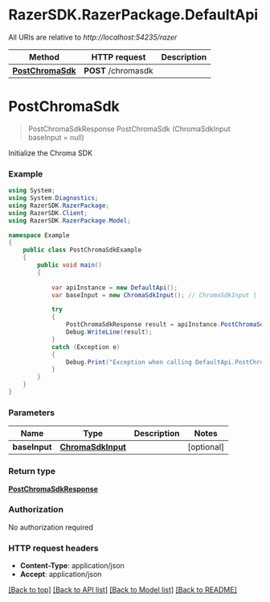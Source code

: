 # RazerSDK.RazerPackage.DefaultApi

All URIs are relative to *http://localhost:54235/razer*

Method | HTTP request | Description
------------- | ------------- | -------------
[**PostChromaSdk**](DefaultApi.md#postchromasdk) | **POST** /chromasdk | 


<a name="postchromasdk"></a>
# **PostChromaSdk**
> PostChromaSdkResponse PostChromaSdk (ChromaSdkInput baseInput = null)



Initialize the Chroma SDK

### Example
```csharp
using System;
using System.Diagnostics;
using RazerSDK.RazerPackage;
using RazerSDK.Client;
using RazerSDK.RazerPackage.Model;

namespace Example
{
    public class PostChromaSdkExample
    {
        public void main()
        {
            
            var apiInstance = new DefaultApi();
            var baseInput = new ChromaSdkInput(); // ChromaSdkInput |  (optional) 

            try
            {
                PostChromaSdkResponse result = apiInstance.PostChromaSdk(baseInput);
                Debug.WriteLine(result);
            }
            catch (Exception e)
            {
                Debug.Print("Exception when calling DefaultApi.PostChromaSdk: " + e.Message );
            }
        }
    }
}
```

### Parameters

Name | Type | Description  | Notes
------------- | ------------- | ------------- | -------------
 **baseInput** | [**ChromaSdkInput**](ChromaSdkInput.md)|  | [optional] 

### Return type

[**PostChromaSdkResponse**](PostChromaSdkResponse.md)

### Authorization

No authorization required

### HTTP request headers

 - **Content-Type**: application/json
 - **Accept**: application/json

[[Back to top]](#) [[Back to API list]](../README.md#documentation-for-api-endpoints) [[Back to Model list]](../README.md#documentation-for-models) [[Back to README]](../README.md)

